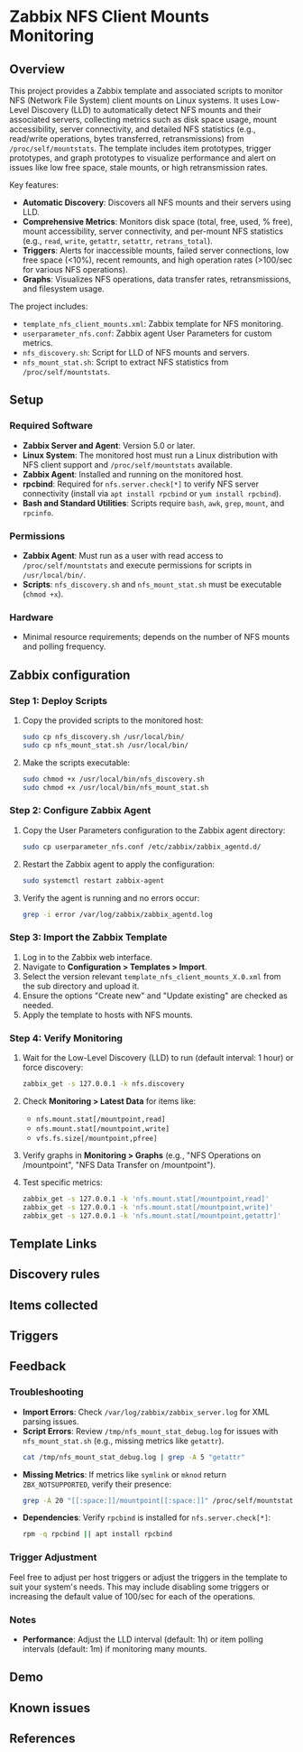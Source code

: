 # Zabbix NFS Client Mounts Monitoring

## Overview

This project provides a Zabbix template and associated scripts to monitor NFS (Network File System) client mounts on Linux systems. It uses Low-Level Discovery (LLD) to automatically detect NFS mounts and their associated servers, collecting metrics such as disk space usage, mount accessibility, server connectivity, and detailed NFS statistics (e.g., read/write operations, bytes transferred, retransmissions) from `/proc/self/mountstats`. The template includes item prototypes, trigger prototypes, and graph prototypes to visualize performance and alert on issues like low free space, stale mounts, or high retransmission rates.

Key features:
- **Automatic Discovery**: Discovers all NFS mounts and their servers using LLD.
- **Comprehensive Metrics**: Monitors disk space (total, free, used, % free), mount accessibility, server connectivity, and per-mount NFS statistics (e.g., `read`, `write`, `getattr`, `setattr`, `retrans_total`).
- **Triggers**: Alerts for inaccessible mounts, failed server connections, low free space (<10%), recent remounts, and high operation rates (>100/sec for various NFS operations).
- **Graphs**: Visualizes NFS operations, data transfer rates, retransmissions, and filesystem usage.

The project includes:
- `template_nfs_client_mounts.xml`: Zabbix template for NFS monitoring.
- `userparameter_nfs.conf`: Zabbix agent User Parameters for custom metrics.
- `nfs_discovery.sh`: Script for LLD of NFS mounts and servers.
- `nfs_mount_stat.sh`: Script to extract NFS statistics from `/proc/self/mountstats`.

## Setup 

### Required Software
- **Zabbix Server and Agent**: Version 5.0 or later.
- **Linux System**: The monitored host must run a Linux distribution with NFS client support and `/proc/self/mountstats` available.
- **Zabbix Agent**: Installed and running on the monitored host.
- **rpcbind**: Required for `nfs.server.check[*]` to verify NFS server connectivity (install via `apt install rpcbind` or `yum install rpcbind`).
- **Bash and Standard Utilities**: Scripts require `bash`, `awk`, `grep`, `mount`, and `rpcinfo`.

### Permissions
- **Zabbix Agent**: Must run as a user with read access to `/proc/self/mountstats` and execute permissions for scripts in `/usr/local/bin/`.
- **Scripts**: `nfs_discovery.sh` and `nfs_mount_stat.sh` must be executable (`chmod +x`).

### Hardware
- Minimal resource requirements; depends on the number of NFS mounts and polling frequency.

## Zabbix configuration

### Step 1: Deploy Scripts
1. Copy the provided scripts to the monitored host:
   ```bash
   sudo cp nfs_discovery.sh /usr/local/bin/
   sudo cp nfs_mount_stat.sh /usr/local/bin/
   ```
2. Make the scripts executable:
   ```bash
   sudo chmod +x /usr/local/bin/nfs_discovery.sh
   sudo chmod +x /usr/local/bin/nfs_mount_stat.sh
   ```

### Step 2: Configure Zabbix Agent
1. Copy the User Parameters configuration to the Zabbix agent directory:
   ```bash
   sudo cp userparameter_nfs.conf /etc/zabbix/zabbix_agentd.d/
   ```
2. Restart the Zabbix agent to apply the configuration:
   ```bash
   sudo systemctl restart zabbix-agent
   ```
3. Verify the agent is running and no errors occur:
   ```bash
   grep -i error /var/log/zabbix/zabbix_agentd.log
   ```

### Step 3: Import the Zabbix Template
1. Log in to the Zabbix web interface.
2. Navigate to **Configuration > Templates > Import**.
3. Select the version relevant `template_nfs_client_mounts_X.0.xml` from the sub directory and upload it.
4. Ensure the options "Create new" and "Update existing" are checked as needed.
5. Apply the template to hosts with NFS mounts.

### Step 4: Verify Monitoring
1. Wait for the Low-Level Discovery (LLD) to run (default interval: 1 hour) or force discovery:
   ```bash
   zabbix_get -s 127.0.0.1 -k nfs.discovery
   ```
2. Check **Monitoring > Latest Data** for items like:
   - `nfs.mount.stat[/mountpoint,read]`
   - `nfs.mount.stat[/mountpoint,write]`
   - `vfs.fs.size[/mountpoint,pfree]`

3. Verify graphs in **Monitoring > Graphs** (e.g., "NFS Operations on /mountpoint", "NFS Data Transfer on /mountpoint").

4. Test specific metrics:
   ```bash
   zabbix_get -s 127.0.0.1 -k 'nfs.mount.stat[/mountpoint,read]'
   zabbix_get -s 127.0.0.1 -k 'nfs.mount.stat[/mountpoint,write]'
   zabbix_get -s 127.0.0.1 -k 'nfs.mount.stat[/mountpoint,getattr]'
   ```

## Template Links

## Discovery rules

## Items collected

## Triggers

## Feedback

### Troubleshooting
- **Import Errors**: Check `/var/log/zabbix/zabbix_server.log` for XML parsing issues.
- **Script Errors**: Review `/tmp/nfs_mount_stat_debug.log` for issues with `nfs_mount_stat.sh` (e.g., missing metrics like `getattr`).
  ```bash
  cat /tmp/nfs_mount_stat_debug.log | grep -A 5 "getattr"
  ```
- **Missing Metrics**: If metrics like `symlink` or `mknod` return `ZBX_NOTSUPPORTED`, verify their presence:
  ```bash
  grep -A 20 "[[:space:]]/mountpoint[[:space:]]" /proc/self/mountstats | grep -Ei "SYMLINK|MKNOD"
  ```
- **Dependencies**: Verify `rpcbind` is installed for `nfs.server.check[*]`:
  ```bash
  rpm -q rpcbind || apt install rpcbind
  ```

### Trigger Adjustment
Feel free to adjust per host triggers or adjust the triggers in the template to suit your system's needs.  This may include disabling some triggers or increasing the default value of 100/sec for each of the operations.

### Notes
- **Performance**: Adjust the LLD interval (default: 1h) or item polling intervals (default: 1m) if monitoring many mounts.

## Demo

## Known issues

## References


